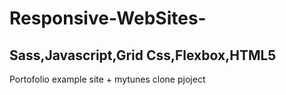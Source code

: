 # Responsive-WebSites-  

## Sass,Javascript,Grid Css,Flexbox,HTML5   


Portofolio example site + mytunes clone pjoject
